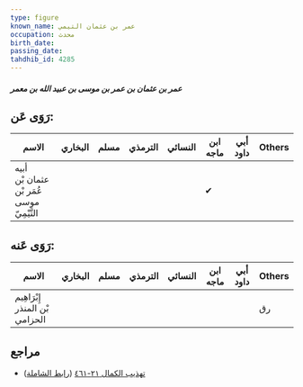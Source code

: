 ```yaml
---
type: figure
known_name: عمر بن عثمان التيمي
occupation: محدث
birth_date:
passing_date:
tahdhib_id: 4285
---
```

##### عمر بن عثمان بن عمر بن موسى بن عبيد الله بن معمر

## رَوَى عَن:
| الاسم                                     | البخاري | مسلم | الترمذي | النسائي | ابن ماجه | أبي داود | Others |
| ----------------------------------------- | ------- | ---- | ------- | ------- | -------- | -------- | ------ |
| أبيه عثمان بْن عُمَر بْن موسى التَّيْمِيّ |         |      |         |         | ✔        |          |        |
## رَوَى عَنه:
| الاسم                          | البخاري | مسلم | الترمذي | النسائي | ابن ماجه | أبي داود | Others |
| ------------------------------ | ------- | ---- | ------- | ------- | -------- | -------- | ------ |
| إِبْرَاهِيم بْن المنذر الحزامي |         |      |         |         |          |          | رق     |
## مراجع
- [تهذيب الكمال ٢١-٤٦١](obsidian://open?vault=Tahdhib-al-Kamal&file=Figures/٤٢٨٥-عمر%20بن%20عثمان%20بن%20عمر%20بن%20موسى%20بن%20عبيد%20الله%20بن%20معمر) ([رابط الشاملة](https://shamela.ws/book/3722/11108))